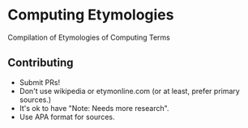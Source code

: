 # Computing Etymologies

Compilation of Etymologies of Computing Terms

## Contributing

- Submit PRs!
- Don't use wikipedia or etymonline.com (or at least, prefer primary sources.)
- It's ok to have "Note: Needs more research".
- Use APA format for sources.
